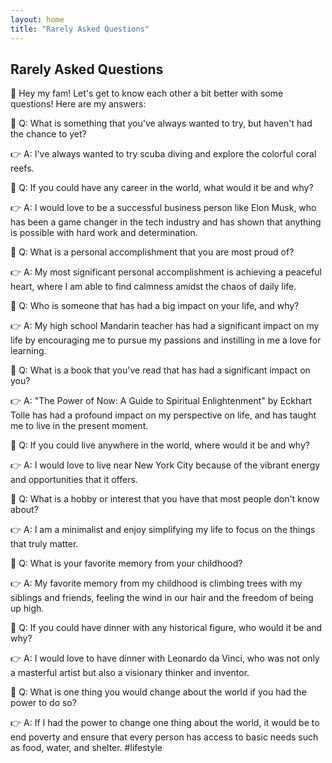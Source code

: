 ```yaml
---
layout: home
title: "Rarely Asked Questions"
---
```


## Rarely Asked Questions

🌟 Hey my fam! Let's get to know each other a bit better with some questions! Here are my answers:

🤔 Q: What is something that you've always wanted to try, but haven't had the chance to yet?

👉 A: I've always wanted to try scuba diving and explore the colorful coral reefs.

🤔 Q: If you could have any career in the world, what would it be and why?

👉 A: I would love to be a successful business person like Elon Musk, who has been a game changer in the tech industry and has shown that anything is possible with hard work and determination.

🤔 Q: What is a personal accomplishment that you are most proud of?

👉 A: My most significant personal accomplishment is achieving a peaceful heart, where I am able to find calmness amidst the chaos of daily life.

🤔 Q: Who is someone that has had a big impact on your life, and why?

👉 A: My high school Mandarin teacher has had a significant impact on my life by encouraging me to pursue my passions and instilling in me a love for learning.

🤔 Q: What is a book that you've read that has had a significant impact on you?

👉 A: "The Power of Now: A Guide to Spiritual Enlightenment" by Eckhart Tolle has had a profound impact on my perspective on life, and has taught me to live in the present moment.

🤔 Q: If you could live anywhere in the world, where would it be and why?

👉 A: I would love to live near New York City because of the vibrant energy and opportunities that it offers.

🤔 Q: What is a hobby or interest that you have that most people don't know about?

👉 A: I am a minimalist and enjoy simplifying my life to focus on the things that truly matter.

🤔 Q: What is your favorite memory from your childhood?

👉 A: My favorite memory from my childhood is climbing trees with my siblings and friends, feeling the wind in our hair and the freedom of being up high.

🤔 Q: If you could have dinner with any historical figure, who would it be and why?

👉 A: I would love to have dinner with Leonardo da Vinci, who was not only a masterful artist but also a visionary thinker and inventor.

🤔 Q: What is one thing you would change about the world if you had the power to do so?

👉 A: If I had the power to change one thing about the world, it would be to end poverty and ensure that every person has access to basic needs such as food, water, and shelter. #lifestyle

